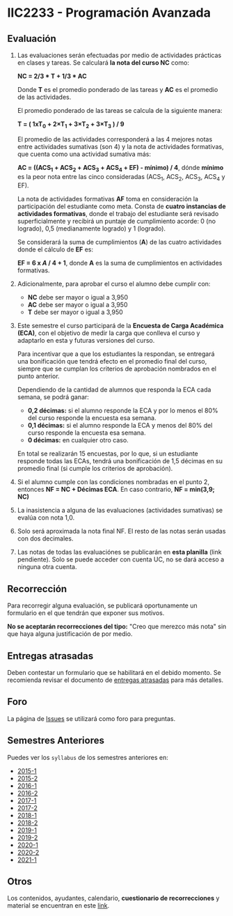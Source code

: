 # IIC2233 - Programación Avanzada

## Evaluación

1. Las evaluaciones serán efectuadas por medio de actividades prácticas en clases y tareas. Se calculará **la nota del curso NC** como:

    **NC = 2/3 * T + 1/3 * AC**

    Donde **T** es el promedio ponderado de las tareas y **AC** es el promedio de las actividades.

    El promedio ponderado de las tareas se calcula de la siguiente manera:

    **T = ( 1xT<sub>0</sub> + 2×T<sub>1</sub> + 3×T<sub>2</sub> + 3×T<sub>3</sub> ) / 9**

    El promedio de las actividades corresponderá a las 4 mejores notas entre actividades sumativas (son 4) y la nota de actividades formativas, que cuenta como una actividad sumativa más:

    **AC = ((ACS<sub>1</sub> + ACS<sub>2</sub> + ACS<sub>3</sub> + ACS<sub>4</sub> + EF) - mínimo) / 4**, dónde **mínimo** es la peor nota entre las cinco consideradas (ACS<sub>1</sub>, ACS<sub>2</sub>, ACS<sub>3</sub>, ACS<sub>4</sub> y EF).

    La nota de actividades formativas **AF** toma en consideración la participación del estudiante como meta.
    Consta de **cuatro instancias de actividades formativas**, donde el trabajo del estudiante será revisado superficialmente y recibirá un puntaje de cumplimiento acorde:
    0 (no logrado), 0,5 (medianamente logrado) y 1 (logrado).

    Se considerará la suma de cumplimientos (**A**) de las cuatro actividades donde el cálculo de **EF** es:

    **EF = 6 x *A* / 4 + 1**, donde **A** es la suma de cumplimientos en actividades formativas.

2. Adicionalmente, para aprobar el curso el alumno debe cumplir con:

    - **NC** debe ser mayor o igual a 3,950
    - **AC** debe ser mayor o igual a 3,950
    - **T** debe ser mayor o igual a 3,950

3. Este semestre el curso participará de la **Encuesta de Carga Académica (ECA)**, con el objetivo de medir la carga que conlleva el curso y adaptarlo en esta y futuras versiones del curso. 

    Para incentivar que a que los estudiantes la respondan, se entregará una bonificación que tendrá efecto en el promedio final del curso, siempre que se cumplan los criterios de aprobación nombrados en el punto anterior.

    Dependiendo de la cantidad de alumnos que responda la ECA cada semana, se podrá ganar: 
    - **0,2 décimas:** si el alumno responde la ECA y por lo menos el 80% del curso responde la encuesta esa semana.
    - **0,1 décimas:** si el alumno responde la ECA y menos del 80% del curso responde la encuesta esa semana.
    - **0 décimas:** en cualquier otro caso.

    En total se realizarán 15 encuestas, por lo que, si un estudiante responde todas las ECAs, tendrá una bonificación de 1,5 décimas en su promedio final (si cumple los criterios de aprobación).

4. Si el alumno cumple con las condiciones nombradas en el punto 2, entonces **NF = NC + Décimas ECA**. En caso contrario, **NF = min(3,9; NC)**

5. La inasistencia a alguna de las evaluaciones (actividades sumativas) se evalúa con nota 1,0.

6. Solo será aproximada la nota final NF. El resto de las notas serán usadas con dos decimales.

7. Las notas de todas las evaluaciónes se publicarán en **esta planilla** (link pendiente). Solo se puede acceder con cuenta UC, no se dará acceso a ninguna otra cuenta.

## Recorrección

Para recorregir alguna evaluación, se publicará oportunamente un formulario en el que tendrán que exponer sus motivos.

**No se aceptarán recorrecciones del tipo:** "Creo que merezco más nota" sin que haya alguna justificación de por medio.

## Entregas atrasadas

Deben contestar un formulario que se habilitará en el debido momento. Se recomienda revisar el documento de [entregas atrasadas](https://github.com/IIC2233/syllabus/blob/main/Archivos%20Importantes/Terminos%20y%20condiciones%20para%20entregas%20atrasadas.md) para más detalles.

## Foro

La página de [Issues](../../issues) se utilizará como foro para preguntas.


## Semestres Anteriores

Puedes ver los `syllabus` de los semestres anteriores en:
- [2015-1](https://github.com/IIC2233-2015-1/syllabus)
- [2015-2](https://github.com/IIC2233-2015-2/syllabus)
- [2016-1](https://github.com/IIC2233-2016-1/syllabus)
- [2016-2](https://github.com/IIC2233-2016-02/Syllabus)
- [2017-1](https://github.com/IIC2233/Syllabus-2017-1)
- [2017-2](https://github.com/IIC2233/Syllabus-2017-2)
- [2018-1](https://github.com/IIC2233/Syllabus-2018-1)
- [2018-2](https://github.com/IIC2233/Syllabus-2018-2)
- [2019-1](https://github.com/IIC2233/syllabus-2019-1)
- [2019-2](https://github.com/IIC2233/syllabus-2019-2)
- [2020-1](https://github.com/IIC2233/syllabus-2020-1)
- [2020-2](https://github.com/IIC2233/syllabus-2020-2)
- [2021-1](https://github.com/IIC2233/syllabus-2021-1)

## Otros

Los contenidos, ayudantes, calendario, **cuestionario de recorrecciones** y material se encuentran en este [link](https://iic2233.github.io/).
